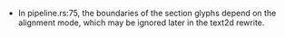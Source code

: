 * In pipeline.rs:75, the boundaries of the section glyphs depend on the
  alignment mode, which may be ignored later in the text2d rewrite.
